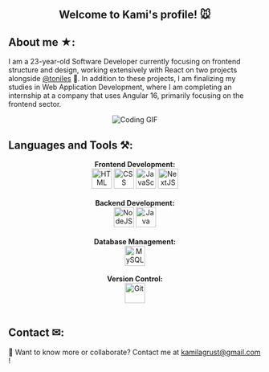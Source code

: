 <h2 align="center"><b> Welcome to Kami's profile! 🐭</b></h2>


## About me ★:

 I am a 23-year-old Software Developer currently focusing on frontend structure and design, working extensively with React on two projects alongside [@toniles](https://github.com/toniles) 🐔.
 In addition to these projects, I am finalizing my studies in Web Application Development, where I am completing an internship at a company that uses Angular 16, primarily focusing on the frontend sector.

<p align="center">
  <img src="https://media.tenor.com/00JNBT9O3IYAAAAi/bunny-laptop.gif" alt="Coding GIF">
</p>

## Languages and Tools ⚒:
<p align="center">
  <b>Frontend Development:</b><br>
  <a href="https://developer.mozilla.org/en-US/docs/Web/Guide/HTML/HTML5" style="text-decoration: none;">
    <img src="https://upload.wikimedia.org/wikipedia/commons/thumb/3/38/HTML5_Badge.svg/2048px-HTML5_Badge.svg.png" alt="HTML" width="40" height="40"/>
  </a>
  <a href="https://developer.mozilla.org/en-US/docs/Web/CSS" style="text-decoration: none;">
    <img src="https://upload.wikimedia.org/wikipedia/commons/thumb/6/62/CSS3_logo.svg/768px-CSS3_logo.svg.png" alt="CSS" width="40" height="40"/>
  </a>
  <a href="https://developer.mozilla.org/en-US/docs/Web/JavaScript" style="text-decoration: none;">
    <img src="https://static.vecteezy.com/system/resources/previews/027/127/463/original/javascript-logo-javascript-icon-transparent-free-png.png" alt="JavaScript" width="40" height="40"/>
  </a>
  <a href="https://nextjs.org/docs" style="text-decoration: none;">
    <img src="https://static-00.iconduck.com/assets.00/nextjs-icon-512x512-y563b8iq.png" alt="NextJS" width="40" height="40"/>
  </a><br><br>
  <b>Backend Development:</b><br>
  <a href="https://nodejs.org/en/docs/" style="text-decoration: none;">
    <img src="https://cdn-icons-png.flaticon.com/512/5968/5968322.png" alt="NodeJS" width="40" height="40"/>
  </a>
  <a href="https://www.oracle.com/java/" style="text-decoration: none;">
    <img src="https://brandslogos.com/wp-content/uploads/images/large/java-logo-1.png" alt="Java" width="40" height="40"/>
  </a><br><br>
  <b>Database Management:</b><br>
  <a href="https://dev.mysql.com/doc/" style="text-decoration: none;">
    <img src="https://cdn.freebiesupply.com/logos/large/2x/mysql-5-logo-png-transparent.png" alt="MySQL" width="40" height="40"/>
  </a><br><br>
  <b>Version Control:</b><br>
  <a href="https://git-scm.com/doc" style="text-decoration: none;">
    <img src="https://git-scm.com/images/logos/downloads/Git-Icon-1788C.png" alt="Git" width="40" height="40"/>
  </a><br><br>
</p>

## Contact ✉︎:
💌 Want to know more or collaborate? Contact me at [kamilagrust@gmail.com](mailto:kamilagrust@gmail.com) !
